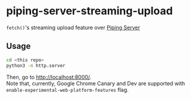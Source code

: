 # piping-server-streaming-upload

`fetch()`'s streaming upload feature over [Piping Server](https://github.com/nwtgck/piping-server) 

## Usage

```bash
cd <this repo>
python3 -m http.server
```

Then, go to <http://localhost:8000/>.  
Note that, currently, Google Chrome Canary and Dev are supported with `enable-experimental-web-platform-features` flag.
